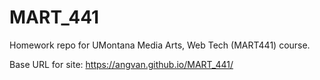 # MART_441
Homework repo for UMontana Media Arts, Web Tech (MART441) course.

Base URL for site:
https://angvan.github.io/MART_441/